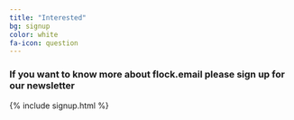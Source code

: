 ```yaml
---
title: "Interested"
bg: signup
color: white
fa-icon: question
---
```


### If you want to know more about flock.email please sign up for our newsletter

{% include signup.html %}
